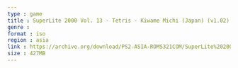 ```yaml
---
type : game
title : SuperLite 2000 Vol. 13 - Tetris - Kiwame Michi (Japan) (v1.02)
genre : 
format : iso
region : asia
link : https://archive.org/download/PS2-ASIA-ROMS321COM/SuperLite%202000%20Vol.%2013%20-%20Tetris%20-%20Kiwame%20Michi%20%28Japan%29%20%28v1.02%29.7z
size : 427MB
---
```


